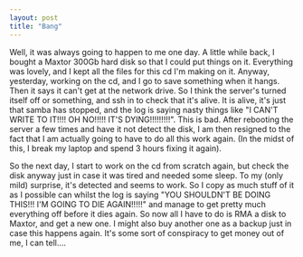 ```yaml
---
layout: post
title: "Bang"
---
```

Well, it was always going to happen to me one day. A little while back, I
bought a Maxtor 300Gb hard disk so that I could put things on it. Everything
was lovely, and I kept all the files for this cd I'm making on it. Anyway,
yesterday, working on the cd, and I go to save something when it hangs. Then
it says it can't get at the network drive. So I think the server's turned
itself off or something, and ssh in to check that it's alive. It is alive,
it's just that samba has stopped, and the log is saying nasty things like "I
CAN'T WRITE TO IT!!!! OH NO!!!!! IT'S DYING!!!!!!!!!". This is bad. After
rebooting the server a few times and have it not detect the disk, I am then
resigned to the fact that I am actually going to have to do all this work
again. (In the midst of this, I break my laptop and spend 3 hours fixing it
again).

So the next day, I start to work on the cd from scratch again, but check the
disk anyway just in case it was tired and needed some sleep. To my (only mild)
surprise, it's detected and seems to work. So I copy as much stuff of it as I
possible can whilst the log is saying "YOU SHOULDN'T BE DOING THIS!!! I'M
GOING TO DIE AGAIN!!!!!" and manage to get pretty much everything off before
it dies again. So now all I have to do is RMA a disk to Maxtor, and get a new
one. I might also buy another one as a backup just in case this happens again.
It's some sort of conspiracy to get money out of me, I can tell....
